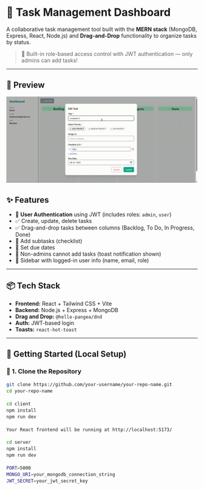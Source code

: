 # 🧠 Task Management Dashboard

A collaborative task management tool built with the **MERN stack** (MongoDB, Express, React, Node.js) and **Drag-and-Drop** functionality to organize tasks by status.

> 👤 Built-in role-based access control with JWT authentication — only admins can add tasks!

---

## 📸 Preview

![Task Management Demo](./client/public/synapse.gif)

## ✨ Features

- 🔐 **User Authentication** using JWT (includes roles: `admin`, `user`)
- ✅ Create, update, delete tasks
- ✅ Drag-and-drop tasks between columns (Backlog, To Do, In Progress, Done)
- 🧩 Add subtasks (checklist)
- 📅 Set due dates
- 🚫 Non-admins cannot add tasks (toast notification shown)
- 📌 Sidebar with logged-in user info (name, email, role)

---

## 📦 Tech Stack

- **Frontend:** React + Tailwind CSS + Vite
- **Backend:** Node.js + Express + MongoDB
- **Drag and Drop:** `@hello-pangea/dnd`
- **Auth:** JWT-based login
- **Toasts:** `react-hot-toast`

---

## 🚀 Getting Started (Local Setup)

### 📁 1. Clone the Repository

```bash
git clone https://github.com/your-username/your-repo-name.git
cd your-repo-name

cd client
npm install
npm run dev

Your React frontend will be running at http://localhost:5173/

cd server
npm install
npm run dev

PORT=5000
MONGO_URI=your_mongodb_connection_string
JWT_SECRET=your_jwt_secret_key
